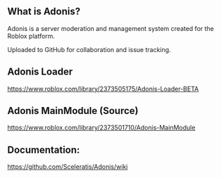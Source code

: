 ## What is Adonis? 

Adonis is a server moderation and management system created for the Roblox platform.

Uploaded to GitHub for collaboration and issue tracking.

## Adonis Loader
https://www.roblox.com/library/2373505175/Adonis-Loader-BETA

## Adonis MainModule (Source)
https://www.roblox.com/library/2373501710/Adonis-MainModule

## Documentation:
https://github.com/Sceleratis/Adonis/wiki
